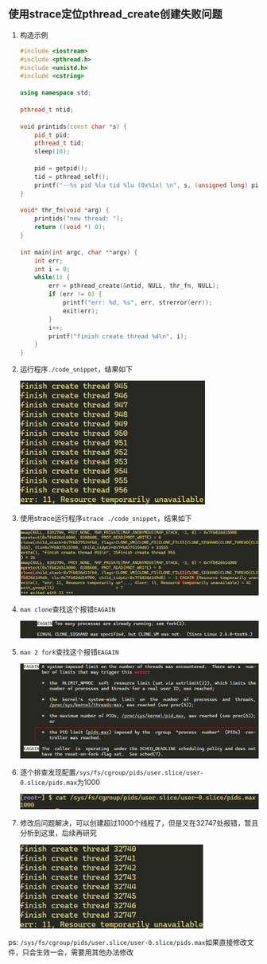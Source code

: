 ## 使用strace定位pthread_create创建失败问题

1. 构造示例

    ```c++
    #include <iostream>
    #include <pthread.h>
    #include <unistd.h>
    #include <cstring>

    using namespace std;

    pthread_t ntid;

    void printids(const char *s) {
        pid_t pid;
        pthread_t tid;
        sleep(10);

        pid = getpid();
        tid = pthread_self();
        printf("--%s pid %lu tid %lu (0x%1x) \n", s, (unsigned long) pid, (unsigned long) tid, (unsigned long) tid);
    }

    void* thr_fn(void *arg) {
        printids("new thread: ");
        return ((void *) 0);
    }

    int main(int argc, char **argv) {
        int err;
        int i = 0;
        while(1) {
            err = pthread_create(&ntid, NULL, thr_fn, NULL);
            if (err != 0) {
                printf("err: %d, %s", err, strerror(err));
                exit(err);
            }
            i++;
            printf("finish create thread %d\n", i);
        }
    }
    ```

2. 运行程序`./code_snippet`，结果如下

    ![result](./img/result_956.PNG)

3. 使用strace运行程序`strace ./code_snippet`，结果如下

    ![strace](./img/strace_result.PNG)

4. `man clone`查找这个报错`EAGAIN`

    ![clone-EAGAIN](./img/clone-EAGAIN.PNG)

5. `man 2 fork`查找这个报错`EAGAIN`

    ![clone-EAGAIN](./img/fork-EAGAIN.PNG)

6. 逐个排查发现配置`/sys/fs/cgroup/pids/user.slice/user-0.slice/pids.max`为1000

    ![pids.max](./img/cgroup-pids-max.PNG)

7. 修改后问题解决，可以创建超过1000个线程了，但是又在32747处报错，暂且分析到这里，后续再研究

    ![clone-EAGAIN](./img/32747_result.PNG)

ps: `/sys/fs/cgroup/pids/user.slice/user-0.slice/pids.max`如果直接修改文件，只会生效一会，需要用其他办法修改
